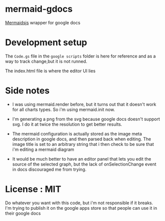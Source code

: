 # mermaid-gdocs
[Mermaidsjs](https://mermaidjs.github.io/) wrapper for google docs

# Development setup

The `Code.gs` file in the `google scripts` folder is here for reference and as a way to track change,but it is not runned. 

The index.html file is where the editor UI lies

# Side notes

- I was using mermaid.render before, but it turns out that it doesn't work for all charts types. So i'm using mermaid.init now.

- I'm generating a png from the svg because google docs doesn't support svg. I do it at twice the resolution to get better results.

- The mermaid configuration is actually stored as the image meta description in google docs, and then parsed back when editing. The image title is set to an arbitrary string that i then check to be sure that i'm editing a mermaid diagram

- It would be much better to have an editor panel that lets you edit the source of the selected graph, but the lack of onSelectionChange event in docs discouraged me from trying.  

# License : MIT

Do whatever you want with this code, but i'm not responsible if it breaks. I'm trying to publish it on the google apps store so that people can use it in their google docs
 